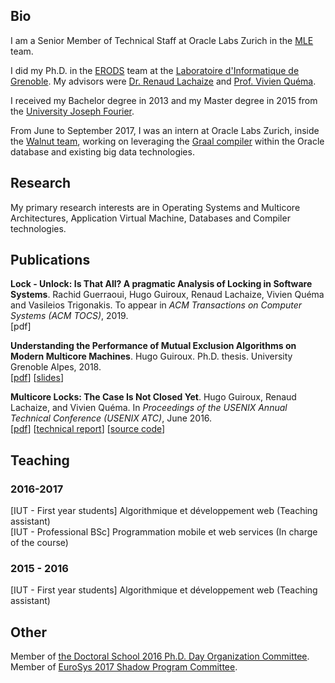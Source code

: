 ## Bio

I am a Senior Member of Technical Staff at Oracle Labs Zurich in the [MLE](https://labs.oracle.com/pls/apex/f?p=labs:49:::::P49_PROJECT_ID:15) team.

I did my Ph.D. in the [ERODS](http://erods.imag.fr/) team at the [Laboratoire d'Informatique de Grenoble](http://lig.imag.fr/).
My advisors were [Dr. Renaud Lachaize](http://lig-membres.imag.fr/rlachaiz/) and [Prof. Vivien Qu&eacute;ma](http://lig-membres.imag.fr/quema/).

I received my Bachelor degree in 2013 and my Master degree in 2015 from the [University Joseph Fourier](https://www.ujf-grenoble.fr/).

From June to September 2017, I was an intern at Oracle Labs Zurich, inside the [Walnut team](https://labs.oracle.com/pls/apex/f?p=labs:49:::::P49_PROJECT_ID:15), working on leveraging the [Graal compiler](https://www.graalvm.org/) within the Oracle database and existing big data technologies.

## Research

My primary research interests are in Operating Systems and Multicore Architectures, Application Virtual Machine, Databases and Compiler technologies.

## Publications

**Lock - Unlock: Is That All? A pragmatic Analysis of Locking in Software Systems**. Rachid Guerraoui, Hugo Guiroux, Renaud Lachaize, Vivien Quéma and Vasileios Trigonakis. To appear in *ACM Transactions on Computer Systems (ACM TOCS)*, 2019.<br />
[pdf]

**Understanding the Performance of Mutual Exclusion Algorithms on Modern Multicore Machines**. Hugo Guiroux. Ph.D. thesis. University Grenoble Alpes, 2018.<br />
[[pdf](assets/these.pdf)] [[slides](assets/slides_these.pdf)]

**Multicore Locks: The Case Is Not Closed Yet**. Hugo Guiroux, Renaud Lachaize, and Vivien Quéma. In *Proceedings of the USENIX Annual Technical Conference (USENIX ATC)*, June 2016.<br />
[[pdf](assets/multicore_locks_atc16.pdf)] [[technical report](assets/multicore_locks_techrep.pdf)] [[source code](https://www.github.com/multicore-locks/litl)]

## Teaching

### 2016-2017

[IUT - First year students] Algorithmique et développement web (Teaching assistant)<br />
[IUT - Professional BSc] Programmation mobile et web services (In charge of the course)

### 2015 - 2016

[IUT - First year students] Algorithmique et développement web (Teaching assistant)

## Other

Member of [the Doctoral School 2016 Ph.D. Day Organization Committee](http://www.adum.fr/as/ed/page.pl?site=edmstii&page=journeeDoctorants).<br />
Member of [EuroSys 2017 Shadow Program Committee](http://eurosys2017.org/).
